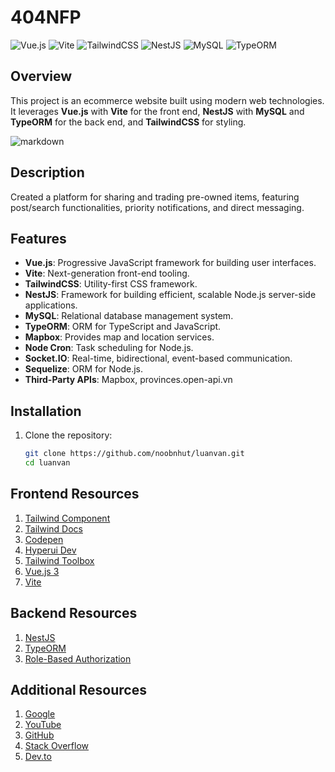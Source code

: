 
# 404NFP

![Vue.js](https://img.shields.io/badge/Vue.js-35495E?style=for-the-badge&logo=vue.js&logoColor=4FC08D)
![Vite](https://img.shields.io/badge/Vite-646CFF?style=for-the-badge&logo=vite&logoColor=white)
![TailwindCSS](https://img.shields.io/badge/TailwindCSS-38B2AC?style=for-the-badge&logo=tailwind-css&logoColor=white)
![NestJS](https://img.shields.io/badge/NestJS-E0234E?style=for-the-badge&logo=nestjs&logoColor=white)
![MySQL](https://img.shields.io/badge/MySQL-4479A1?style=for-the-badge&logo=mysql&logoColor=white)
![TypeORM](https://img.shields.io/badge/TypeORM-262627?style=for-the-badge&logo=typeorm&logoColor=white)

## Overview

This project is an ecommerce website built using modern web technologies. It leverages **Vue.js** with **Vite** for the front end, **NestJS** with **MySQL** and **TypeORM** for the back end, and **TailwindCSS** for styling.

![markdown](https://asia-1-fileserver-2.stringee.com/0/asia-1_1_1OB62KU7V569ALL/1691035476-NestJS-la-gi.jpg)

## Description

Created a platform for sharing and trading pre-owned items, featuring post/search functionalities, priority notifications, and direct messaging.

## Features

- **Vue.js**: Progressive JavaScript framework for building user interfaces.
- **Vite**: Next-generation front-end tooling.
- **TailwindCSS**: Utility-first CSS framework.
- **NestJS**: Framework for building efficient, scalable Node.js server-side applications.
- **MySQL**: Relational database management system.
- **TypeORM**: ORM for TypeScript and JavaScript.
- **Mapbox**: Provides map and location services.
- **Node Cron**: Task scheduling for Node.js.
- **Socket.IO**: Real-time, bidirectional, event-based communication.
- **Sequelize**: ORM for Node.js.
- **Third-Party APIs**: Mapbox, provinces.open-api.vn

## Installation

1. Clone the repository:
   ```bash
   git clone https://github.com/noobnhut/luanvan.git
   cd luanvan
   ```

## Frontend Resources

1. [Tailwind Component](https://tailwindcomponents.com/)
2. [Tailwind Docs](https://tailwindcss.com/docs/)
3. [Codepen](https://codepen.io/)
4. [Hyperui Dev](https://www.hyperui.dev/)
5. [Tailwind Toolbox](https://www.tailwindtoolbox.com/)
6. [Vue.js 3](https://vuejs.org/)
7. [Vite](https://vitejs.dev/)

## Backend Resources

1. [NestJS](https://nestjs.com/)
2. [TypeORM](https://typeorm.io/)
3. [Role-Based Authorization](https://shpota.com/2022/07/16/role-based-authorization-with-jwt-using-nestjs.html)

## Additional Resources

1. [Google](https://www.google.com/)
2. [YouTube](https://www.youtube.com/)
3. [GitHub](https://github.com/)
4. [Stack Overflow](https://stackoverflow.com/)
5. [Dev.to](https://dev.to/)
